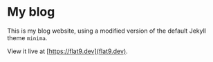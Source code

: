 # My blog

This is my blog website, using a modified version of the default Jekyll theme `minima`.

View it live at [https://flat9.dev](flat9.dev).
